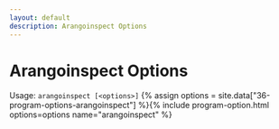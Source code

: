 ```yaml
---
layout: default
description: Arangoinspect Options
---
```

Arangoinspect Options
=====================

Usage: `arangoinspect [<options>]`
{% assign options = site.data["36-program-options-arangoinspect"] %}{% include program-option.html options=options name="arangoinspect" %}
